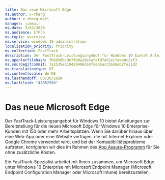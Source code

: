 ```yaml
---
title: Das neue Microsoft Edge
ms.author: v-rberg
author: v-rberg-msft
manager: jimmuir
ms.date: 3/03/2020
ms.audience: ITPro
ms.topic: overview
ms.service: windows-10-administration
localization_priority: Priority
ms.collection: FastTrack
description: Der FastTrack-Leistungsangebot für Windows 10 bietet Anleitungen zur Bereitstellung für die neuen Microsoft Edge für Windows 10 Enterprise-Kunden mit 150 oder mehr Arbeitsplätzen.
ms.openlocfilehash: fb6856bcde7fb8a2de4afafd7e62e1faea9c2ef3
ms.sourcegitcommit: 7a2535e510420496dabfcea5accbb36ab2fe21d2
ms.translationtype: HT
ms.contentlocale: de-DE
ms.lasthandoff: 03/30/2020
ms.locfileid: "43052500"
---
```

# <a name="the-new-microsoft-edge"></a>Das neue Microsoft Edge

Der FastTrack-Leistungsangebot für Windows 10 bietet Anleitungen zur Bereitstellung für die neuen Microsoft Edge für Windows 10 Enterprise-Kunden mit 150 oder mehr Arbeitsplätzen. Wenn Sie darüber hinaus über eine Web-App oder eine Website verfügen, die mit Internet Explorer oder Google Chrome verwendet wird, und bei der Kompatibilitätsprobleme auftreten, korrigieren wir dies im Rahmen des [App Assure-Programm](Win-10-app-assure.md) für Sie ohne zusätzliche Kosten.

Ein FastTrack-Spezialist arbeitet mit Ihnen zusammen, um Microsoft Edge unter Windows 10 Enterprise mit Microsoft Endpoint Manager (Microsoft Endpoint Configuration Manager oder Microsoft Intune) bereitzustellen.


